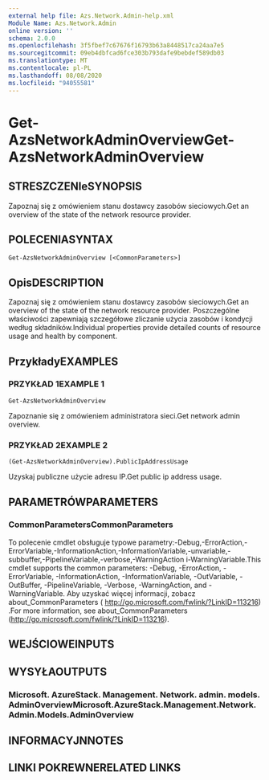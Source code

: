 ```yaml
---
external help file: Azs.Network.Admin-help.xml
Module Name: Azs.Network.Admin
online version: ''
schema: 2.0.0
ms.openlocfilehash: 3f5fbef7c67676f16793b63a8448517ca24aa7e5
ms.sourcegitcommit: 09eb4dbfcad6fce303b793dafe9bebdef589db03
ms.translationtype: MT
ms.contentlocale: pl-PL
ms.lasthandoff: 08/08/2020
ms.locfileid: "94055581"
---
```

# <span data-ttu-id="420d6-101">Get-AzsNetworkAdminOverview</span><span class="sxs-lookup"><span data-stu-id="420d6-101">Get-AzsNetworkAdminOverview</span></span>

## <span data-ttu-id="420d6-102">STRESZCZENIe</span><span class="sxs-lookup"><span data-stu-id="420d6-102">SYNOPSIS</span></span>
<span data-ttu-id="420d6-103">Zapoznaj się z omówieniem stanu dostawcy zasobów sieciowych.</span><span class="sxs-lookup"><span data-stu-id="420d6-103">Get an overview of the state of the network resource provider.</span></span>

## <span data-ttu-id="420d6-104">POLECENIA</span><span class="sxs-lookup"><span data-stu-id="420d6-104">SYNTAX</span></span>

```
Get-AzsNetworkAdminOverview [<CommonParameters>]
```

## <span data-ttu-id="420d6-105">Opis</span><span class="sxs-lookup"><span data-stu-id="420d6-105">DESCRIPTION</span></span>
<span data-ttu-id="420d6-106">Zapoznaj się z omówieniem stanu dostawcy zasobów sieciowych.</span><span class="sxs-lookup"><span data-stu-id="420d6-106">Get an overview of the state of the network resource provider.</span></span> <span data-ttu-id="420d6-107">Poszczególne właściwości zapewniają szczegółowe zliczanie użycia zasobów i kondycji według składników.</span><span class="sxs-lookup"><span data-stu-id="420d6-107">Individual properties provide detailed counts of resource usage and health by component.</span></span>

## <span data-ttu-id="420d6-108">Przykłady</span><span class="sxs-lookup"><span data-stu-id="420d6-108">EXAMPLES</span></span>

### <span data-ttu-id="420d6-109">PRZYKŁAD 1</span><span class="sxs-lookup"><span data-stu-id="420d6-109">EXAMPLE 1</span></span>
```
Get-AzsNetworkAdminOverview
```

<span data-ttu-id="420d6-110">Zapoznanie się z omówieniem administratora sieci.</span><span class="sxs-lookup"><span data-stu-id="420d6-110">Get network admin overview.</span></span>

### <span data-ttu-id="420d6-111">PRZYKŁAD 2</span><span class="sxs-lookup"><span data-stu-id="420d6-111">EXAMPLE 2</span></span>
```
(Get-AzsNetworkAdminOverview).PublicIpAddressUsage
```

<span data-ttu-id="420d6-112">Uzyskaj publiczne użycie adresu IP.</span><span class="sxs-lookup"><span data-stu-id="420d6-112">Get public ip address usage.</span></span>

## <span data-ttu-id="420d6-113">PARAMETRÓW</span><span class="sxs-lookup"><span data-stu-id="420d6-113">PARAMETERS</span></span>

### <span data-ttu-id="420d6-114">CommonParameters</span><span class="sxs-lookup"><span data-stu-id="420d6-114">CommonParameters</span></span>
<span data-ttu-id="420d6-115">To polecenie cmdlet obsługuje typowe parametry:-Debug,-ErrorAction,-ErrorVariable,-InformationAction,-InformationVariable,-unvariable,-subbuffer,-PipelineVariable,-verbose,-WarningAction i-WarningVariable.</span><span class="sxs-lookup"><span data-stu-id="420d6-115">This cmdlet supports the common parameters: -Debug, -ErrorAction, -ErrorVariable, -InformationAction, -InformationVariable, -OutVariable, -OutBuffer, -PipelineVariable, -Verbose, -WarningAction, and -WarningVariable.</span></span> <span data-ttu-id="420d6-116">Aby uzyskać więcej informacji, zobacz about_CommonParameters ( http://go.microsoft.com/fwlink/?LinkID=113216) .</span><span class="sxs-lookup"><span data-stu-id="420d6-116">For more information, see about_CommonParameters (http://go.microsoft.com/fwlink/?LinkID=113216).</span></span>

## <span data-ttu-id="420d6-117">WEJŚCIOWE</span><span class="sxs-lookup"><span data-stu-id="420d6-117">INPUTS</span></span>

## <span data-ttu-id="420d6-118">WYSYŁA</span><span class="sxs-lookup"><span data-stu-id="420d6-118">OUTPUTS</span></span>

### <span data-ttu-id="420d6-119">Microsoft. AzureStack. Management. Network. admin. models. AdminOverview</span><span class="sxs-lookup"><span data-stu-id="420d6-119">Microsoft.AzureStack.Management.Network.Admin.Models.AdminOverview</span></span>

## <span data-ttu-id="420d6-120">INFORMACYJN</span><span class="sxs-lookup"><span data-stu-id="420d6-120">NOTES</span></span>

## <span data-ttu-id="420d6-121">LINKI POKREWNE</span><span class="sxs-lookup"><span data-stu-id="420d6-121">RELATED LINKS</span></span>
